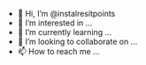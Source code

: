 - 👋 Hi, I’m @instalresitpoints
- 👀 I’m interested in ...
- 🌱 I’m currently learning ...
- 💞️ I’m looking to collaborate on ...
- 📫 How to reach me ...

<!---
instalresitpoints/instalresitpoints is a ✨ special ✨ repository because its `README.md` (this file) appears on your GitHub profile.
You can click the Preview link to take a look at your changes.
--->
